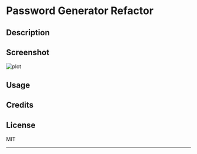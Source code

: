 # Password Generator Refactor

## Description

## Screenshot
![plot](./Assets/01-html-css-git-homework-demo.png)

## Usage

## Credits

## License
MIT

---
